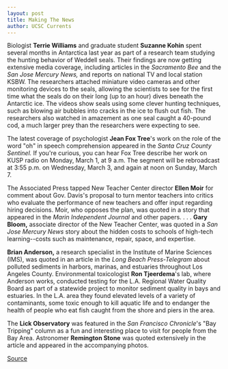 ```yaml
---
layout: post
title: Making The News
author: UCSC Currents
---
```


Biologist **Terrie Williams** and graduate student **Suzanne Kohin** spent several months in Antarctica last year as part of a research team studying the hunting behavior of Weddell seals. Their findings are now getting extensive media coverage, including articles in the _Sacramento Bee_ and the _San Jose Mercury News,_ and reports on national TV and local station KSBW. The researchers attached miniature video cameras and other monitoring devices to the seals, allowing the scientists to see for the first time what the seals do on their long (up to an hour) dives beneath the Antarctic ice. The videos show seals using some clever hunting techniques, such as blowing air bubbles into cracks in the ice to flush out fish. The researchers also watched in amazement as one seal caught a 40-pound cod, a much larger prey than the researchers were expecting to see.

The latest coverage of psychologist **Jean Fox Tree**'s work on the role of the word "oh" in speech comprehension appeared in the _Santa Cruz County Sentinel._ If you're curious, you can hear Fox Tree describe her work on KUSP radio on Monday, March 1, at 9 a.m. The segment will be rebroadcast at 3:55 p.m. on Wednesday, March 3, and again at noon on Sunday, March 7.

The Associated Press tapped New Teacher Center director **Ellen Moir** for comment about Gov. Davis's proposal to turn mentor teachers into critics who evaluate the performance of new teachers and offer input regarding hiring decisions. Moir, who opposes the plan, was quoted in a story that appeared in the _Marin Independent Journal_ and other papers. . . . **Gary Bloom,** associate director of the New Teacher Center, was quoted in a _San Jose Mercury News_ story about the hidden costs to schools of high-tech learning--costs such as maintenance, repair, space, and expertise.

**Brian Anderson,** a research specialist in the Institute of Marine Sciences (IMS), was quoted in an article in the _Long Beach Press-Telegram_ about polluted sediments in harbors, marinas, and estuaries throughout Los Angeles County. Environmental toxicologist **Ron Tjeerdema**'s lab, where Anderson works, conducted testing for the L.A. Regional Water Quality Board as part of a statewide project to monitor sediment quality in bays and estuaries. In the L.A. area they found elevated levels of a variety of contaminants, some toxic enough to kill aquatic life and to endanger the health of people who eat fish caught from the shore and piers in the area.

The **Lick Observatory** was featured in the _San Francisco Chronicle_'s "Bay Tripping" column as a fun and interesting place to visit for people from the Bay Area. Astronomer **Remington Stone** was quoted extensively in the article and appeared in the accompanying photos.

[Source](http://www1.ucsc.edu/oncampus/currents/98-99/02-22/makenews.htm "Permalink to Making the News; 02-22-99")
